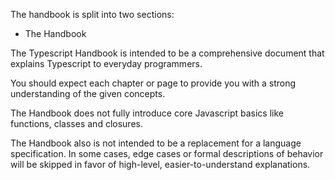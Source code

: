The handbook is split into two sections:

- The Handbook

The Typescript Handbook is intended to be a comprehensive document that explains Typescript to everyday programmers.

You should expect each chapter or page to provide you with a strong understanding of the given concepts.

The Handbook does not fully introduce core Javascript basics like functions, classes and closures.

The Handbook also is not intended to be a replacement for a language specification. In some cases, edge cases or formal descriptions of behavior will be skipped in favor of high-level, easier-to-understand explanations.

